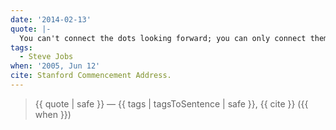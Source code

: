 ```yaml
---
date: '2014-02-13'
quote: |-
  You can't connect the dots looking forward; you can only connect them looking backwards. So you have to trust that the dots will somehow connect in your future.
tags:
  - Steve Jobs
when: '2005, Jun 12'
cite: Stanford Commencement Address.
---
```


> {{ quote | safe }}
> — {{ tags | tagsToSentence | safe }}, {{ cite }} ({{ when }})

